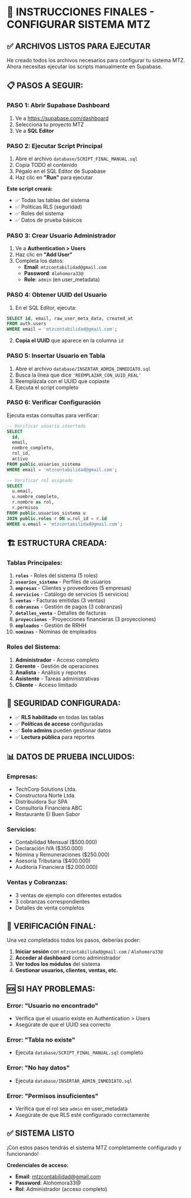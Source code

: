 # 🚀 INSTRUCCIONES FINALES - CONFIGURAR SISTEMA MTZ

## ✅ **ARCHIVOS LISTOS PARA EJECUTAR**

He creado todos los archivos necesarios para configurar tu sistema MTZ. Ahora necesitas ejecutar los scripts manualmente en Supabase.

## 📋 **PASOS A SEGUIR:**

### **PASO 1: Abrir Supabase Dashboard**

1. Ve a https://supabase.com/dashboard
2. Selecciona tu proyecto MTZ
3. Ve a **SQL Editor**

### **PASO 2: Ejecutar Script Principal**

1. Abre el archivo `database/SCRIPT_FINAL_MANUAL.sql`
2. Copia TODO el contenido
3. Pégalo en el SQL Editor de Supabase
4. Haz clic en **"Run"** para ejecutar

**Este script creará:**

- ✅ Todas las tablas del sistema
- ✅ Políticas RLS (seguridad)
- ✅ Roles del sistema
- ✅ Datos de prueba básicos

### **PASO 3: Crear Usuario Administrador**

1. Ve a **Authentication > Users**
2. Haz clic en **"Add User"**
3. Completa los datos:
   - **Email**: `mtzcontabilidad@gmail.com`
   - **Password**: `Alohomora33@`
   - **Role**: `admin` (en user_metadata)

### **PASO 4: Obtener UUID del Usuario**

1. En el SQL Editor, ejecuta:

```sql
SELECT id, email, raw_user_meta_data, created_at
FROM auth.users
WHERE email = 'mtzcontabilidad@gmail.com';
```

2. **Copia el UUID** que aparece en la columna `id`

### **PASO 5: Insertar Usuario en Tabla**

1. Abre el archivo `database/INSERTAR_ADMIN_INMEDIATO.sql`
2. Busca la línea que dice `'REEMPLAZAR_CON_UUID_REAL'`
3. Reemplázala con el UUID que copiaste
4. Ejecuta el script completo

### **PASO 6: Verificar Configuración**

Ejecuta estas consultas para verificar:

```sql
-- Verificar usuario insertado
SELECT
  id,
  email,
  nombre_completo,
  rol_id,
  activo
FROM public.usuarios_sistema
WHERE email = 'mtzcontabilidad@gmail.com';

-- Verificar rol asignado
SELECT
  u.email,
  u.nombre_completo,
  r.nombre as rol,
  r.permisos
FROM public.usuarios_sistema u
JOIN public.roles r ON u.rol_id = r.id
WHERE u.email = 'mtzcontabilidad@gmail.com';
```

## 🏗️ **ESTRUCTURA CREADA:**

### **Tablas Principales:**

1. **`roles`** - Roles del sistema (5 roles)
2. **`usuarios_sistema`** - Perfiles de usuarios
3. **`empresas`** - Clientes y proveedores (5 empresas)
4. **`servicios`** - Catálogo de servicios (5 servicios)
5. **`ventas`** - Facturas emitidas (3 ventas)
6. **`cobranzas`** - Gestión de pagos (3 cobranzas)
7. **`detalles_venta`** - Detalles de facturas
8. **`proyecciones`** - Proyecciones financieras (3 proyecciones)
9. **`empleados`** - Gestión de RRHH
10. **`nominas`** - Nóminas de empleados

### **Roles del Sistema:**

1. **Administrador** - Acceso completo
2. **Gerente** - Gestión de operaciones
3. **Analista** - Análisis y reportes
4. **Asistente** - Tareas administrativas
5. **Cliente** - Acceso limitado

## 🔐 **SEGURIDAD CONFIGURADA:**

- ✅ **RLS habilitado** en todas las tablas
- ✅ **Políticas de acceso** configuradas
- ✅ **Solo admins** pueden gestionar datos
- ✅ **Lectura pública** para reportes

## 📊 **DATOS DE PRUEBA INCLUIDOS:**

### **Empresas:**

- TechCorp Solutions Ltda.
- Constructora Norte Ltda.
- Distribuidora Sur SPA
- Consultoría Financiera ABC
- Restaurante El Buen Sabor

### **Servicios:**

- Contabilidad Mensual ($500.000)
- Declaración IVA ($350.000)
- Nómina y Remuneraciones ($250.000)
- Asesoría Tributaria ($400.000)
- Auditoría Financiera ($2.000.000)

### **Ventas y Cobranzas:**

- 3 ventas de ejemplo con diferentes estados
- 3 cobranzas correspondientes
- Detalles de venta completos

## 🎯 **VERIFICACIÓN FINAL:**

Una vez completados todos los pasos, deberías poder:

1. **Iniciar sesión** con `mtzcontabilidad@gmail.com` / `Alohomora33@`
2. **Acceder al dashboard** como administrador
3. **Ver todos los módulos** del sistema
4. **Gestionar usuarios, clientes, ventas, etc.**

## 🆘 **SI HAY PROBLEMAS:**

### **Error: "Usuario no encontrado"**

- Verifica que el usuario existe en Authentication > Users
- Asegúrate de que el UUID sea correcto

### **Error: "Tabla no existe"**

- Ejecuta `database/SCRIPT_FINAL_MANUAL.sql` completo

### **Error: "No hay datos"**

- Ejecuta `database/INSERTAR_ADMIN_INMEDIATO.sql`

### **Error: "Permisos insuficientes"**

- Verifica que el rol sea `admin` en user_metadata
- Asegúrate de que RLS esté configurado correctamente

## ✅ **SISTEMA LISTO**

¡Con estos pasos tendrás el sistema MTZ completamente configurado y funcionando!

**Credenciales de acceso:**

- **Email**: mtzcontabilidad@gmail.com
- **Password**: Alohomora33@
- **Rol**: Administrador (acceso completo)
